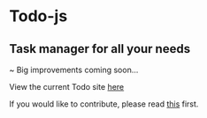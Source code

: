 # Todo-js
## Task manager for all your needs

~ Big improvements coming soon...

View the current Todo site [here](https://clints-todo.onrender.com)

If you would like to contribute, please read [this](CONTRIBUTING.md) first.
